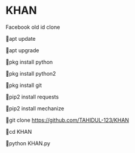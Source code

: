 # KHAN
Facebook old id clone

🐸apt update

🐸apt upgrade

🐸pkg install python

🐸pkg install python2

🐸pkg install git 

🐸pip2 install requests

🐸pip2 install mechanize 


🐸git clone https://github.com/TAHIDUL-123/KHAN

🐸cd KHAN

🐸python KHAN.py
